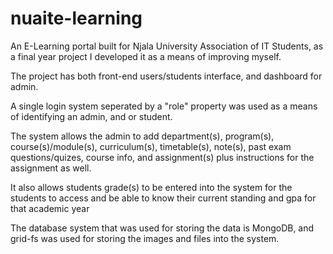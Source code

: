 # nuaite-learning
An E-Learning portal built for Njala University Association of IT Students, as a final year project
I developed it as a means of improving myself.

The project has both front-end users/students interface, and dashboard for admin.

A single login system seperated by a "role" property was used as a means of identifying an admin, and or student.

The system allows the admin to add department(s), program(s), course(s)/module(s), curriculum(s), timetable(s), note(s), past exam questions/quizes, course info,
and assignment(s) plus instructions for the assignment as well.

It also allows students grade(s) to be entered into the system for the students to access and be able to know their current standing and gpa for that academic year

The database system that was used for storing the data is MongoDB, and grid-fs was used for storing the images and files into the system.
